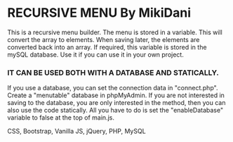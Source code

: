 # RECURSIVE MENU By MikiDani

This is a recursive menu builder. The menu is stored in a variable. This will convert the array to elements. When saving later, the elements are converted back into an array. If required, this variable is stored in the mySQL database. Use it if you can use it in your own project.

### IT CAN BE USED BOTH WITH A DATABASE AND STATICALLY.

If you use a database, you can set the connection data in "connect.php". Create a "menutable" database in phpMyAdmin. If you are not interested in saving to the database, you are only interested in the method, then you can also use the code statically. All you have to do is set the "enableDatabase" variable to false at the top of main.js.

CSS, Bootstrap, Vanilla JS, jQuery, PHP, MySQL
